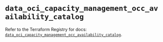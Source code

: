 # `data_oci_capacity_management_occ_availability_catalog`

Refer to the Terraform Registry for docs: [`data_oci_capacity_management_occ_availability_catalog`](https://registry.terraform.io/providers/oracle/oci/6.37.0/docs/data-sources/capacity_management_occ_availability_catalog).
